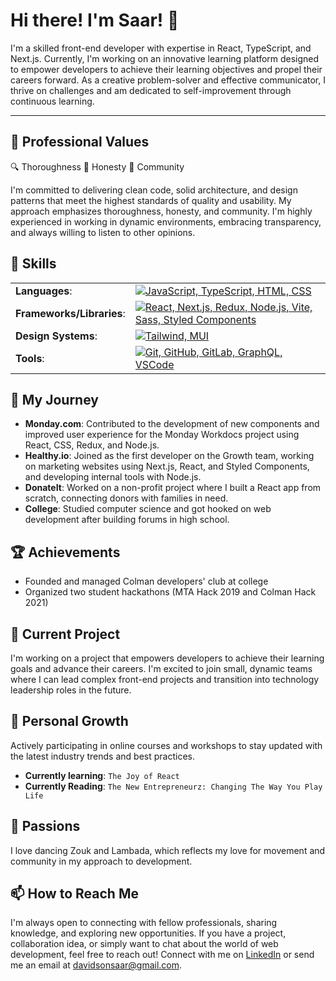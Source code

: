 # Hi there! I'm Saar! 👋

I'm a skilled front-end developer with expertise in React, TypeScript, and Next.js. Currently, I'm working on an innovative learning platform designed to empower developers to achieve their learning objectives and propel their careers forward. As a creative problem-solver and effective communicator, I thrive on challenges and am dedicated to self-improvement through continuous learning.

---

## 💼 Professional Values

🔍 Thoroughness 💬 Honesty 👥 Community

I'm committed to delivering clean code, solid architecture, and design patterns that meet the highest standards of quality and usability. My approach emphasizes thoroughness, honesty, and community. I'm highly experienced in working in dynamic environments, embracing transparency, and always willing to listen to other opinions.

## 🎯 Skills

| | |
| --- | ---|
| **Languages**: |[![JavaScript, TypeScript, HTML, CSS](https://skillicons.dev/icons?i=js,ts,html,css)](https://skillicons.dev)
| **Frameworks/Libraries**: |[![React, Next.js, Redux, Node.js, Vite, Sass, Styled Components](https://skillicons.dev/icons?i=react,next,redux,nodejs,vite,sass,styledcomponents)](https://skillicons.dev)
| **Design Systems**: |[![Tailwind, MUI](https://skillicons.dev/icons?i=tailwind,mui)](https://skillicons.dev)
| **Tools**: |[![Git, GitHub, GitLab, GraphQL, VSCode](https://skillicons.dev/icons?i=git,github,gitlab,graphql,vscode)](https://skillicons.dev)

## 🚀 My Journey

- **Monday.com**: Contributed to the development of new components and improved user experience for the Monday Workdocs project using React, CSS, Redux, and Node.js.
- **Healthy.io**: Joined as the first developer on the Growth team, working on marketing websites using Next.js, React, and Styled Components, and developing internal tools with Node.js.
- **DonateIt**: Worked on a non-profit project where I built a React app from scratch, connecting donors with families in need.
- **College**: Studied computer science and got hooked on web development after building forums in high school.

## 🏆 Achievements

- Founded and managed Colman developers' club at college
- Organized two student hackathons (MTA Hack 2019 and Colman Hack 2021)

## 🔭 Current Project

I'm working on a project that empowers developers to achieve their learning goals and advance their careers. I'm excited to join small, dynamic teams where I can lead complex front-end projects and transition into technology leadership roles in the future.

## 🌱 Personal Growth

Actively participating in online courses and workshops to stay updated with the latest industry trends and best practices.

- **Currently learning**: `The Joy of React`
- **Currently Reading**: `The New Entrepreneurz: Changing The Way You Play Life`

## 💃 Passions

I love dancing Zouk and Lambada, which reflects my love for movement and community in my approach to development.

## 📫 How to Reach Me

I'm always open to connecting with fellow professionals, sharing knowledge, and exploring new opportunities. If you have a project, collaboration idea, or simply want to chat about the world of web development, feel free to reach out!
Connect with me on [LinkedIn](https://www.linkedin.com/in/saar-davidson/) or send me an email at davidsonsaar@gmail.com.
